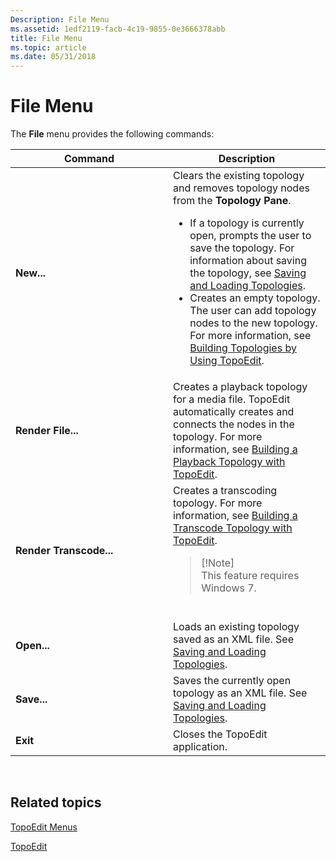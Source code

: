 ```yaml
---
Description: File Menu
ms.assetid: 1edf2119-facb-4c19-9855-0e3666378abb
title: File Menu
ms.topic: article
ms.date: 05/31/2018
---
```


# File Menu

The **File** menu provides the following commands:



<table>
<colgroup>
<col style="width: 50%" />
<col style="width: 50%" />
</colgroup>
<thead>
<tr class="header">
<th>Command</th>
<th>Description</th>
</tr>
</thead>
<tbody>
<tr class="odd">
<td><strong>New...</strong></td>
<td>Clears the existing topology and removes topology nodes from the <strong>Topology Pane</strong>.<br/>
<ul>
<li>If a topology is currently open, prompts the user to save the topology. For information about saving the topology, see <a href="saving-and-loading-topologies">Saving and Loading Topologies</a>.<br/></li>
<li>Creates an empty topology. The user can add topology nodes to the new topology. For more information, see <a href="building-topologies-by-using-topoedit">Building Topologies by Using TopoEdit</a>.<br/></li>
</ul></td>
</tr>
<tr class="even">
<td><strong>Render File...</strong></td>
<td>Creates a playback topology for a media file. TopoEdit automatically creates and connects the nodes in the topology. For more information, see <a href="building-a-playback-topology-with-topoedit">Building a Playback Topology with TopoEdit</a>.</td>
</tr>
<tr class="odd">
<td><strong>Render Transcode...</strong></td>
<td>Creates a transcoding topology. For more information, see <a href="building-a-transcode-topology-with-topoedit">Building a Transcode Topology with TopoEdit</a>.<br/>
<blockquote>
[!Note]<br />
This feature requires Windows 7.
</blockquote>
<br/></td>
</tr>
<tr class="even">
<td><strong>Open...</strong></td>
<td>Loads an existing topology saved as an XML file. See <a href="saving-and-loading-topologies">Saving and Loading Topologies</a>.</td>
</tr>
<tr class="odd">
<td><strong>Save...</strong></td>
<td>Saves the currently open topology as an XML file. See <a href="saving-and-loading-topologies">Saving and Loading Topologies</a>.</td>
</tr>
<tr class="even">
<td><strong>Exit</strong></td>
<td>Closes the TopoEdit application.</td>
</tr>
</tbody>
</table>



 

## Related topics

<dl> <dt>

[TopoEdit Menus](topoedit-menus.md)
</dt> <dt>

[TopoEdit](topoedit.md)
</dt> </dl>

 

 




